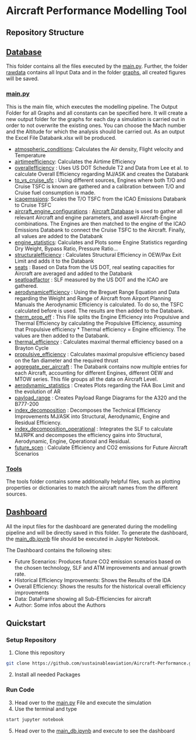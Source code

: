 # Aircraft Performance Modelling Tool 
## Repository Structure 
## [Database](./database)
This folder contains all the files executed by the [main.py](main.py). Further, the folder [rawdata](database/rawdata) contains all Input Data and in the 
folder [graphs](database/graphs), all created figures will be saved.

### [main.py](main.py) 
This is the main file, which executes the modelling pipeline. The Output Folder for all Graphs and all constants can be specified here. It will create a new output folder for the graphs for each day a simulation is carried out in order to not overwrite the existing ones. 
You can choose the Mach number and the Altitude for which the analysis should be carried out. 
As an output the Excel File Databank.xlsx will be produced. 

* [atmospheric_conditions](database/tools/atmospheric_conditions.py): Calculates the Air density, Flight velocity and Temperature
* [airtimeefficiency](database/operational/airtimeefficiency.py): Calculates the Airtime Efficiency
* [overallefficiency](database/overall/overallefficiency.py) : Uses US DOT Schedule T2 and Data from Lee et al. to calculate Overall Efficiency regarding MJ/ASK and creates the Databank
* [to_vs_cruise_sfc](database/emissions/to_vs_cruise_sfc.py) : Using different sources, Engines where both T/O and Cruise TSFC is known are gathered and a calibration between T/O and Cruise fuel consumption is made. 
* [icaoemssions](database/emissions/icaoemssions.py): Scales the T/O TSFC from the ICAO Emissions Databank to Cruise TSFC
* [aircraft_engine_configurations](database/overall/aircraft_engine_configurations.py) : [Aircraft Database](https://aircraft-database.com/) is used to gather all relevant Aircraft and engine parameters, and aswell Aircraft-Engine combinations. The Engines are then matched to the engine of the ICAO Emissions Databank to connect the Cruise TSFC to the Aircraft. Finally, all values are added to the Databank
* [engine_statistics](database/emissions/engine_statistics.py): Calculates and Plots some Engine Statistics regarding Dry Weight, Bypass Ratio, Pressure Ratio...
* [structuralefficiency](database/structural/structuralefficiency.py) : Calculates Structural Efficiency in OEW/Pax Exit Limit and adds it to the Databank
* [seats](database/operational/seats.py) : Based on Data from the US DOT, real seating capacities for Aircraft are averaged and added to the Databank
* [seatloadfactor](database/operational/seatloadfactor.py) : SLF measured by the US DOT and the ICAO are gathered. 
* [aerodynamicefficiency](database/aerodynamics/aerodynamicefficiency.py) : Using the Breguet Range Equation and Data regarding the Weight and Range of Aircraft from Airport Planning Manuals the Aerodynamic Efficiency is calculated. To do so, the TSFC calculated before is used. The results are then added to the Databank. 
* [therm_prop_eff](database/emissions/therm_prop_eff.py) : This File splits the Engine Efficiency into Propulsive and Thermal Efficiency by calculating the Propulsive Efficiency, assuming that Propulsive efficiency * Thermal efficiency = Engine efficiency. The values are then added to the Databank.   
* [thermal_efficiency](database/emissions/thermal_efficiency.py) : Calculates maximal thermal efficiency based on a Brayton Cycle
* [propulsive_efficiency](database/emissions/propulsive_efficiency.py) : Calculates maximal propulsive efficiency based on the fan diameter and the required thrust
* [aggregate_per_aircraft](database/overall/aggregate_per_aircraft.py) : The Databank contains now multiple entries for each Aircraft, accounting for different Engines, different OEW and MTOW series. This file groups all the data on Aircraft Level. 
* [aerodynamic_statistics](database/aerodynamics/aerodynamic_statistics.py) : Creates Plots regarding the FAA Box Limit and the evolution of AR
* [payload_range](database/aerodynamics/payload_range.py) : Creates Payload Range Diagrams for the A320 and the B777-200
* [index_decomposition](database/index_decomposition/technological.py) : Decomposes the Technical Efficiency Improvements MJ/ASK into Structural, Aerodynamic, Engine and Residual Efficiency.  
* [index_decomposition_operational](database/index_decomposition/technooperational.py) : Integrates the SLF to calculate MJ/RPK and decomposes the efficiency gains into Structural, Aerodynamic, Engine, Operational and Residual.
* [future_scen](./database/dashboard_prep/future_scen.py) : Calculate Efficiency and CO2 emissions for Future Aircraft Scenarios
### [Tools](database/tools)
The tools folder contains some additionally helpful files, such as plotting properties or dictionaries to match the aircraft names from the different sources.

## [Dashboard](./dashboard)
All the input files for the dashboard are generated during the modelling pipeline and will be directly saved in this folder. To generate the dashboard, the
[main_db.ipynb](dashboard/main_db.ipynb) file should be executed in Jupyter Notebook. 

The Dashboard contains the following sites: 

* Future Scenarios: Produces future CO2 emission scenarios based on the chosen technology, SLF and ATM improvements and annual growth rate. 
* Historical Efficiency Improvements: Shows the Results of the IDA
* Overall Efficiency: Shows the results for the historical overall efficiency improvements
* Data: DataFrame showing all Sub-Efficiencies for aircraft
* Author: Some infos about the Authors


## Quickstart
### Setup Repository
1. Clone this repository
```bash
git clone https://github.com/sustainableaviation/Aircraft-Performance.git
```
2. Install all needed Packages
### Run Code
3. Head over to the [main.py](main.py)  File and execute the simulation
4. Use the terminal and type 
```bash
start jupyter notebook
```
5. Head over to the [main_db.ipynb](dashboard/main_db.ipynb) and execute to see the dashboard